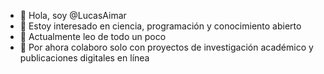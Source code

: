 - 👋 Hola, soy @LucasAimar
- 👀 Estoy interesado en ciencia, programación y conocimiento abierto
- 🌱 Actualmente leo de todo un poco
- 💞️ Por ahora colaboro solo con proyectos de investigación académico y publicaciones digitales en línea

<!---
LucasAimar/LucasAimar is a ✨ special ✨ repository because its `README.md` (this file) appears on your GitHub profile.
You can click the Preview link to take a look at your changes.
--->
